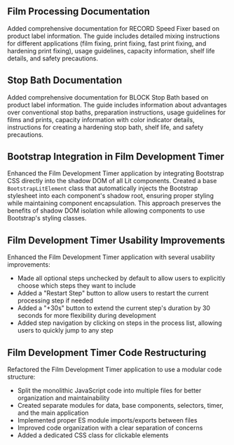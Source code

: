 ## Film Processing Documentation

Added comprehensive documentation for RECORD Speed Fixer based on product label information. The guide includes detailed mixing instructions for different applications (film fixing, print fixing, fast print fixing, and hardening print fixing), usage guidelines, capacity information, shelf life details, and safety precautions.

## Stop Bath Documentation

Added comprehensive documentation for BLOCK Stop Bath based on product label information. The guide includes information about advantages over conventional stop baths, preparation instructions, usage guidelines for films and prints, capacity information with color indicator details, instructions for creating a hardening stop bath, shelf life, and safety precautions. 

## Bootstrap Integration in Film Development Timer

Enhanced the Film Development Timer application by integrating Bootstrap CSS directly into the shadow DOM of all Lit components. Created a base `BootstrapLitElement` class that automatically injects the Bootstrap stylesheet into each component's shadow root, ensuring proper styling while maintaining component encapsulation. This approach preserves the benefits of shadow DOM isolation while allowing components to use Bootstrap's styling classes. 

## Film Development Timer Usability Improvements

Enhanced the Film Development Timer application with several usability improvements:
- Made all optional steps unchecked by default to allow users to explicitly choose which steps they want to include
- Added a "Restart Step" button to allow users to restart the current processing step if needed
- Added a "+30s" button to extend the current step's duration by 30 seconds for more flexibility during development
- Added step navigation by clicking on steps in the process list, allowing users to quickly jump to any step

## Film Development Timer Code Restructuring

Refactored the Film Development Timer application to use a modular code structure:
- Split the monolithic JavaScript code into multiple files for better organization and maintainability
- Created separate modules for data, base components, selectors, timer, and the main application
- Implemented proper ES module imports/exports between files
- Improved code organization with a clear separation of concerns
- Added a dedicated CSS class for clickable elements 